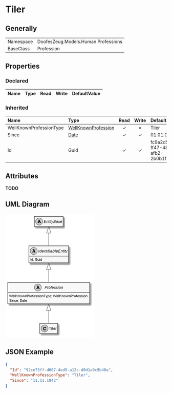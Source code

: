 ﻿# Tiler

## Generally

|||
|:-|:-|
|Namespace|DoofesZeug.Models.Human.Professions|
|BaseClass|Profession|

## Properties

### Declared

|Name|Type|Read|Write|DefaultValue|
|:---|:---|:--:|:---:|:-----------|

### Inherited

|Name|Type|Read|Write|DefaultValue|
|:---|:---|:--:|:---:|:-----------|
|WellKnownProfessionType|[WellKnownProfession](../../Enumerations/DoofesZeug.Models.Human.Professions\WellKnownProfession.md)|&#x2713;|&#x2717;|Tiler|
|Since|[Date](../../Models/DoofesZeug.Models.DateAndTime\Date.md)|&#x2713;|&#x2713;|01.01.0001|
|Id|Guid|&#x2713;|&#x2713;|fc9a2d56-ff47-48e3-afb2-2b0b1f2e0723|

## Attributes

**TODO**

## UML Diagram

![Tiler.png](./Tiler.png "Tiler")

## JSON Example

```json
{
  "Id": "92ce73ff-d667-4ed5-a12c-d0d1a9c9b40a",
  "WellKnownProfessionType": "Tiler",
  "Since": "11.11.1942"
}
```

